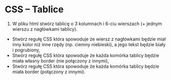 # CSS – Tablice

1. W pliku html stwórz tablicę o 3 kolumnach i 6-ciu wierszach (+ jednym wierszu z nagłówkami tablicy).
* Stwórz regułę CSS która spowoduje że wiersz z nagłówkami będzie miał inny kolor niż inne rzędy (np. ciemny niebieski), a jego tekst będzie biały i pogrubiony,
* Stwórz regułę CSS która spowoduje że każda komórka tablicy będzie miała własny border (nie połączony z innymi),
* Stwórz regułę CSS która spowoduje że każda komórka tablicy będzie miała border (połączony z innymi).



